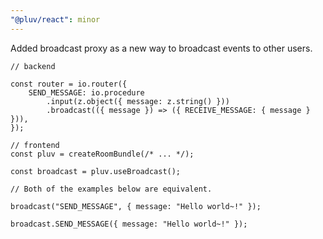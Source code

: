 ```yaml
---
"@pluv/react": minor
---
```


Added broadcast proxy as a new way to broadcast events to other users.

```tsx
// backend

const router = io.router({
    SEND_MESSAGE: io.procedure
        .input(z.object({ message: z.string() }))
        .broadcast(({ message }) => ({ RECEIVE_MESSAGE: { message } })),
});

// frontend
const pluv = createRoomBundle(/* ... */);

const broadcast = pluv.useBroadcast();

// Both of the examples below are equivalent.

broadcast("SEND_MESSAGE", { message: "Hello world~!" });

broadcast.SEND_MESSAGE({ message: "Hello world~!" });
```
